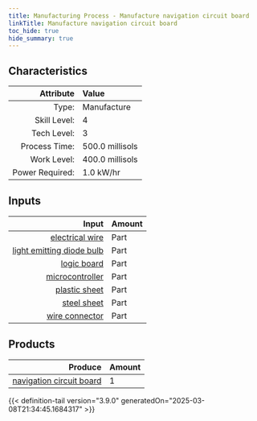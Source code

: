 ```yaml
---
title: Manufacturing Process - Manufacture navigation circuit board
linkTitle: Manufacture navigation circuit board
toc_hide: true
hide_summary: true
---
```

<!-- This is generated by the MarsSim HelpGenertor, do not edit. -->


## Characteristics

| Attribute      | Value |
|--------:|:------|
|Type:|Manufacture|
|Skill Level:|4|
|Tech Level:|3|
|Process Time:|500.0 millisols|
|Work Level:|400.0 millisols|
|Power Required:|1.0 kW/hr|

## Inputs

| Input      | Amount |
|--------:|:------|
|[electrical wire](/docs/definitions/part/electrical-wire)|Part|1|
|[light emitting diode bulb](/docs/definitions/part/light-emitting-diode-bulb)|Part|10|
|[logic board](/docs/definitions/part/logic-board)|Part|2|
|[microcontroller](/docs/definitions/part/microcontroller)|Part|1|
|[plastic sheet](/docs/definitions/part/plastic-sheet)|Part|1|
|[steel sheet](/docs/definitions/part/steel-sheet)|Part|1|
|[wire connector](/docs/definitions/part/wire-connector)|Part|1|

## Products


| Produce      | Amount |
|--------:|:------|
|[navigation circuit board](/docs/definitions/part/navigation-circuit-board)|1|



{{< definition-tail version="3.9.0" generatedOn="2025-03-08T21:34:45.1684317" >}}



